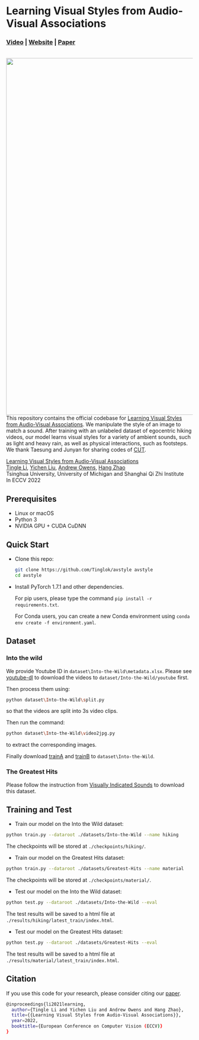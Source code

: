 

# Learning Visual Styles from Audio-Visual Associations

###  [Video](https://youtu.be/dskiUJuW-h4) | [Website](https://tinglok.netlify.app/files/avstyle) | [Paper](https://arxiv.org/abs/2205.05072)

<br>

<img src="figs/gif_avstyle.gif" align="right" width=960>

<br><br><br><br>



This repository contains the official codebase for [Learning Visual Styles from Audio-Visual Associations](https://arxiv.org/abs/2205.05072). We manipulate the style of an image to match a sound. After training with an unlabeled dataset of egocentric hiking videos, our model learns visual styles for a variety of ambient sounds, such as light and heavy rain, as well as physical interactions, such as footsteps. We thank Taesung and Junyan for sharing codes of [CUT](https://github.com/taesungp/contrastive-unpaired-translation).



[Learning Visual Styles from Audio-Visual Associations](http://tinglok.netlify.app/files/avstyle)  
[Tingle Li](https://tinglok.netlify.app/), [Yichen Liu](https://www.linkedin.com/in/yichen-liu-751804176/), [Andrew Owens](https://andrewowens.com/), [Hang Zhao](https://hangzhaomit.github.io/)<br>
Tsinghua University, University of Michigan and Shanghai Qi Zhi Institute<br>
In ECCV 2022

## Prerequisites

- Linux or macOS
- Python 3
- NVIDIA GPU + CUDA CuDNN

## Quick Start

- Clone this repo:

  ```bash
  git clone https://github.com/Tinglok/avstyle avstyle
  cd avstyle
  ```

- Install PyTorch 1.7.1 and other dependencies.

  For pip users, please type the command `pip install -r requirements.txt`.

  For Conda users,  you can create a new Conda environment using `conda env create -f environment.yaml`.

## Dataset

### Into the wild

We provide Youtube ID in `dataset\Into-the-Wild\metadata.xlsx`. Please see [youtube-dl](https://github.com/ytdl-org/youtube-dl) to download the videos to `dataset/Into-the-Wild/youtube` first. 

Then process them using:
```bash
python dataset\Into-the-Wild\split.py
```

so that the videos are split into 3s video clips.

Then run the command:

```bash
python dataset\Into-the-Wild\video2jpg.py
```

to extract the corresponding images.

Finally download [trainA](https://drive.google.com/file/d/1KSWhf1uVteKqtAS-2XcyA1NzEYekuCtK/view?usp=sharing) and [trainB](https://drive.google.com/file/d/1reWRstlRkXtEPP1AUFuj9T2vXCl_A6yL/view?usp=sharing) to `dataset\Into-the-Wild`.

### The Greatest Hits

Please follow the instruction from [Visually Indicated Sounds](https://andrewowens.com/vis/) to download this dataset.

## Training and Test

- Train our model on the Into the Wild dataset:
```bash
python train.py --dataroot ./datasets/Into-the-Wild --name hiking
```
The checkpoints will be stored at `./checkpoints/hiking/`.

- Train our model on the Greatest Hits dataset:
```bash
python train.py --dataroot ./datasets/Greatest-Hits --name material
```
The checkpoints will be stored at `./checkpoints/material/`.

- Test our model on the Into the Wild dataset:
```bash
python test.py --dataroot ./datasets/Into-the-Wild --eval
```
The test results will be saved to a html file at `./results/hiking/latest_train/index.html`.

- Test our model on the Greatest Hits dataset:
```bash
python test.py --dataroot ./datasets/Greatest-Hits --eval
```
The test results will be saved to a html file at `./results/material/latest_train/index.html`.

## Citation

If you use this code for your research, please consider citing our [paper](https://arxiv.org/abs/2205.05072).

```bash
@inproceedings{li2021learning,
  author={Tingle Li and Yichen Liu and Andrew Owens and Hang Zhao},
  title={{Learning Visual Styles from Audio-Visual Associations}},
  year=2022,
  booktitle={European Conference on Computer Vision (ECCV)}
}
```
